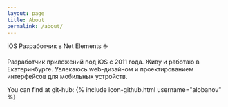 ```yaml
---
layout: page
title: About
permalink: /about/
---
```


iOS Разработчик в Net Elements :coffee:

Разработчик приложений под iOS c 2011 года. Живу и работаю в Екатеринбурге. Увлекаюсь web-дизайном и проектированием интерфейсов для мобильных устройств.

You can find at git-hub:
{% include icon-github.html username="alobanov" %}
